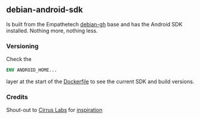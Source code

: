 ## debian-android-sdk

Is built from the Empathetech [debian-gh](../debian-gh/Dockerfile) base and has the Android SDK installed. Nothing more, nothing less.

### Versioning

Check the 

```Dockerfile
ENV ANDROID_HOME...
```

layer at the start of the [Dockerfile](Dockerfile) to see the current SDK and build versions.

### Credits

Shout-out to [Cirrus Labs](https://github.com/cirruslabs/) for [inspiration](https://github.com/cirruslabs/docker-images-android/tree/master/sdk/tools/Dockerfile)